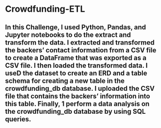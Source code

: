 # Crowdfunding-ETL
## In this Challenge, I used Python, Pandas, and Jupyter notebooks to do the extract and transform the data. I extracted and transformed the backers’ contact information from a CSV file to create a DataFrame that was exported as a CSV file. I then loaded the transformed data. I useD the dataset to create an ERD and a table schema for creating a new table in the crowdfunding_db database. I uploaded the CSV file that contains the backers’ information into this table. Finally, 1 perform a data analysis on the crowdfunding_db database by using SQL queries.
